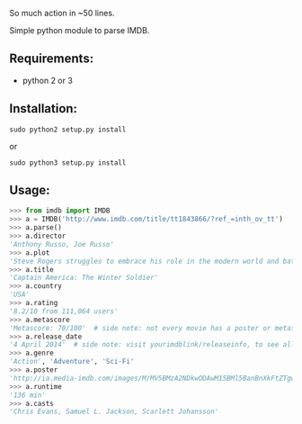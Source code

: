 So much action in ~50 lines.

Simple python module to parse IMDB.

## Requirements:
* python 2 or 3

## Installation:

    sudo python2 setup.py install

or

    sudo python3 setup.py install
    
## Usage:

```python 
>>> from imdb import IMDB
>>> a = IMDB('http://www.imdb.com/title/tt1843866/?ref_=inth_ov_tt')
>>> a.parse()
>>> a.director
'Anthony Russo, Joe Russo'
>>> a.plot
'Steve Rogers struggles to embrace his role in the modern world and battles a new threat from old history: the Soviet agent known as the Winter Soldier.'
>>> a.title
'Captain America: The Winter Soldier'
>>> a.country
'USA'
>>> a.rating
'8.2/10 from 111,064 users'
>>> a.metascore
'Metascore: 70/100'  # side note: not every movie has a poster or metascore
>>> a.release_date
'4 April 2014'  # side note: visit yourimdblink/releaseinfo, to see all the release dates and understand why it's different than the one shown in imdb.
>>> a.genre
'Action', 'Adventure', 'Sci-Fi'
>>> a.poster
'http://ia.media-imdb.com/images/M/MV5BMzA2NDkwODAwM15BMl5BanBnXkFtZTgwODk5MTgzMTE@._V1_SY317_CR1,0,214,317_AL_.jpg'
>>> a.runtime
'136 min'
>>> a.casts
'Chris Evans, Samuel L. Jackson, Scarlett Johansson'
```
